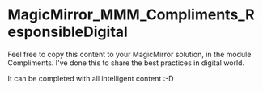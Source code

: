 # MagicMirror_MMM_Compliments_ResponsibleDigital

Feel free to copy this content to your MagicMirror solution, in the module Compliments.
I've done this to share the best practices in digital world.

It can be completed with all intelligent content :-D
